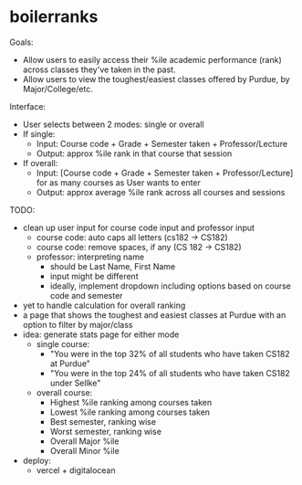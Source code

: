 # boilerranks

Goals:
 - Allow users to easily access their %ile academic performance (rank) across classes they've taken in the past.
 - Allow users to view the toughest/easiest classes offered by Purdue, by Major/College/etc.

Interface:
 - User selects between 2 modes: single or overall
 - If single:
    - Input: Course code + Grade + Semester taken + Professor/Lecture
    - Output: approx %ile rank in that course that session
 - If overall:
    - Input: [Course code + Grade + Semester taken + Professor/Lecture] for as many courses as User wants to enter
    - Output: approx average %ile rank across all courses and sessions

TODO:
 - clean up user input for course code input and professor input
   - course code: auto caps all letters (cs182 -> CS182)
   - course code: remove spaces, if any (CS 182 -> CS182)
   - professor: interpreting name
      - should be Last Name, First Name
      - input might be different
      - ideally, implement dropdown including options based on course code and semester
 - yet to handle calculation for overall ranking
 - a page that shows the toughest and easiest classes at Purdue with an option to filter by major/class 
 - idea: generate stats page for either mode
   - single course:
      - "You were in the top 32% of all students who have taken CS182 at Purdue"
      - "You were in the top 24% of all students who have taken CS182 under Sellke"
   - overall course:
      - Highest %ile ranking among courses taken
      - Lowest %ile ranking among courses taken
      - Best semester, ranking wise
      - Worst semester, ranking wise
      - Overall Major %ile
      - Overall Minor %ile
 - deploy:
   -  vercel + digitalocean
      
